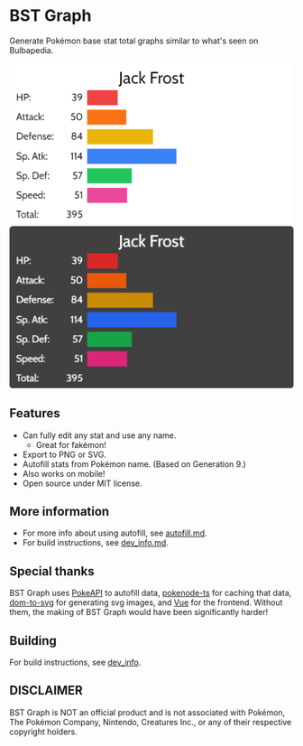 # BST Graph

Generate Pokémon base stat total graphs similar to what's seen on Bulbapedia.

![Light mode](docs/images/example.png "Light mode")
![Dark mode](docs/images/example_dark.png "Dark mode")

## Features

- Can fully edit any stat and use any name.
    - Great for fakémon!
- Export to PNG or SVG.
- Autofill stats from Pokémon name. (Based on Generation 9.)
- Also works on mobile!
- Open source under MIT license.

## More information

- For more info about using autofill, see [autofill.md](docs/autofill.md).
- For build instructions, see [dev_info.md](docs/dev_info.md).

## Special thanks

BST Graph uses [PokeAPI](https://pokeapi.co/) to autofill data,
[pokenode-ts](https://pokenode-ts-docs-gabb-c.vercel.app/) for caching that data,
[dom-to-svg](https://github.com/felixfbecker/dom-to-svg) for generating svg images,
and [Vue](https://vuejs.org/) for the frontend.
Without them, the making of BST Graph would have been significantly harder!

## Building

For build instructions, see [dev_info](docs/dev_info.md).

## DISCLAIMER

BST Graph is NOT an official product and is not associated with Pokémon,
The Pokémon Company, Nintendo, Creatures Inc.,
or any of their respective copyright holders.
